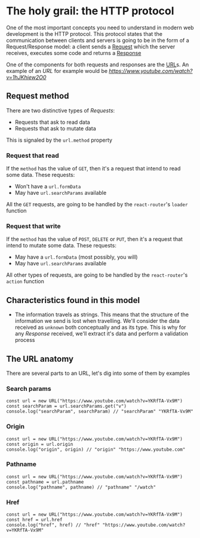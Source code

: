 # The holy grail: the HTTP protocol

One of the most important concepts you need to understand in modern web development is the HTTP protocol. This protocol states that the communication between clients and servers is going to be in the form of a Request/Response model: a client sends a [Request](https://developer.mozilla.org/en-US/docs/Web/API/Request) which the server receives, executes some code and returns a [Response](https://developer.mozilla.org/en-US/docs/Web/API/Response)

One of the components for both requests and responses are the [URL](https://developer.mozilla.org/en-US/docs/Web/API/URL)s. An example of an _URL_ for example would be _https://www.youtube.com/watch?v=1hJKhiew2O0_

## Request method

There are two distinctive types of _Requests_:

- Requests that ask to read data
- Requests that ask to mutate data

This is signaled by the `url.method` property

### Request that read

If the `method` has the value of `GET`, then it's a request that intend to read some data. These requests:

- Won't have a `url.formData`
- May have `url.searchParams` available

All the `GET` requests, are going to be handled by the `react-router`'s `loader` function

### Request that write

If the `method` has the value of `POST`, `DELETE` or `PUT`, then it's a request that intend to mutate some data. These requests:

- May have a `url.formData` (most possibly, you will)
- May have `url.searchParams` available

All other types of requests, are going to be handled by the `react-router`'s `action` function

## Characteristics found in this model

- The information travels as strings. This means that the structure of the information we send is lost when travelling. We'll consider the data received as `unknown` both conceptually and as its type. This is why for any _Response_ received, we'll extract it's data and perform a validation process

##  The URL anatomy

There are several parts to an URL, let's dig into some of them by examples

### Search params

```tsx
const url = new URL("https://www.youtube.com/watch?v=YKRfTA-Vx9M")
const searchParam = url.searchParams.get("v")
console.log("searchParam", searchParam) // "searchParam" "YKRfTA-Vx9M"
```

### Origin

```tsx
const url = new URL("https://www.youtube.com/watch?v=YKRfTA-Vx9M")
const origin = url.origin
console.log("origin", origin) // "origin" "https://www.youtube.com"
```

### Pathname

```tsx
const url = new URL("https://www.youtube.com/watch?v=YKRfTA-Vx9M")
const pathname = url.pathname
console.log("pathname", pathname) // "pathname" "/watch"
```

### Href

```tsx
const url = new URL("https://www.youtube.com/watch?v=YKRfTA-Vx9M")
const href = url.href
console.log("href", href) // "href" "https://www.youtube.com/watch?v=YKRfTA-Vx9M"
```

